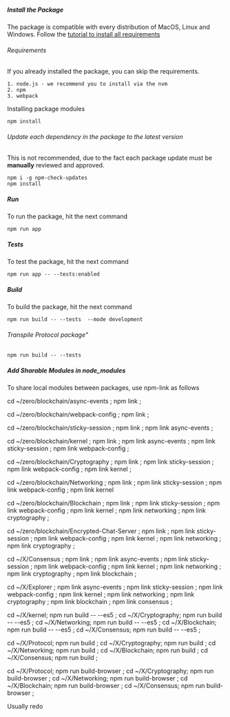 ##### Install the Package

The package is compatible with every distribution of MacOS, Linux and Windows. Follow the [tutorial to install all requirements](./installation.md)

###### Requirements

If you already installed the package, you can skip the requirements.

    1. node.js - we recommend you to install via the nvm
    2. npm
    3. webpack

Installing package modules

```
npm install
```

###### Update each dependency in the package to the latest version

This is not recommended, due to the fact each package update must be **manually** reviewed and approved.

```
npm i -g npm-check-updates
npm install
```

##### Run

To run the package, hit the next command

```
npm run app
```

##### Tests

To test the package, hit the next command
```
npm run app -- --tests:enabled
```

##### Build

To build the package, hit the next command
```
npm run build -- --tests  --mode development
```

###### Transpile Protocol package"

```
npm run build -- --tests
```


##### Add Sharable Modules in node_modules

To share local modules between packages, use npm-link as follows

cd ~/zero/blockchain/async-events ;
npm link ;

cd ~/zero/blockchain/webpack-config ;
npm link ;

cd ~/zero/blockchain/sticky-session ;
npm link ;
npm link async-events ;

cd ~/zero/blockchain/kernel ;
npm link ;
npm link async-events ;
npm link sticky-session ;
npm link webpack-config ;

cd ~/zero/blockchain/Cryptography ;
npm link ;
npm link sticky-session ;
npm link webpack-config ;
npm link kernel ;

cd ~/zero/blockchain/Networking ;
npm link ;
npm link sticky-session ;
npm link webpack-config ;
npm link kernel

cd ~/zero/blockchain/Blockchain ;
npm link ;
npm link sticky-session ;
npm link webpack-config ;
npm link kernel ;
npm link networking ;
npm link cryptography ;

cd ~/zero/blockchain/Encrypted-Chat-Server ;
npm link ;
npm link sticky-session ;
npm link webpack-config ;
npm link kernel ;
npm link networking ;
npm link cryptography ;


cd ~/X/Consensus ;
npm link ;
npm link async-events ;
npm link sticky-session ;
npm link webpack-config ;
npm link kernel ;
npm link networking ;
npm link cryptography ;
npm link blockchain ;

cd ~/X/Explorer ;
npm link async-events ;
npm link sticky-session ;
npm link webpack-config ;
npm link kernel ;
npm link networking ;
npm link cryptography ;
npm link blockchain ;
npm link consensus ;

cd ~/X/kernel;
npm run build -- --es5 ;
cd ~/X/Cryptography;
npm run build -- --es5 ;
cd ~/X/Networking;
npm run build -- --es5 ;
cd ~/X/Blockchain;
npm run build -- --es5 ;
cd ~/X/Consensus;
npm run build -- --es5 ;



cd ~/X/Protocol; npm run build ;
cd ~/X/Cryptography; npm run build ;
cd ~/X/Networking; npm run build ;
cd ~/X/Blockchain; npm run build ;
cd ~/X/Consensus; npm run build ;

cd ~/X/Protocol; npm run build-browser ;
cd ~/X/Cryptography; npm run build-browser ;
cd ~/X/Networking; npm run build-browser ;
cd ~/X/Blockchain; npm run build-browser ;
cd ~/X/Consensus; npm run build-browser ;



Usually redo
